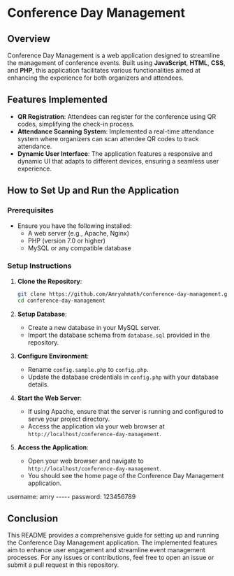 ﻿# Conference Day Management

## Overview
Conference Day Management is a web application designed to streamline the management of conference events. Built using **JavaScript**, **HTML**, **CSS**, and **PHP**, this application facilitates various functionalities aimed at enhancing the experience for both organizers and attendees.

## Features Implemented
- **QR Registration**: Attendees can register for the conference using QR codes, simplifying the check-in process.
- **Attendance Scanning System**: Implemented a real-time attendance system where organizers can scan attendee QR codes to track attendance.
- **Dynamic User Interface**: The application features a responsive and dynamic UI that adapts to different devices, ensuring a seamless user experience.

## How to Set Up and Run the Application

### Prerequisites
- Ensure you have the following installed:
  - A web server (e.g., Apache, Nginx)
  - PHP (version 7.0 or higher)
  - MySQL or any compatible database

### Setup Instructions
1. **Clone the Repository**:
   ```bash
   git clone https://github.com/Amryahmath/conference-day-management.git
   cd conference-day-management
   ```

2. **Setup Database**:
   - Create a new database in your MySQL server.
   - Import the database schema from `database.sql` provided in the repository.

3. **Configure Environment**:
   - Rename `config.sample.php` to `config.php`.
   - Update the database credentials in `config.php` with your database details.

4. **Start the Web Server**:
   - If using Apache, ensure that the server is running and configured to serve your project directory.
   - Access the application via your web browser at `http://localhost/conference-day-management`.

5. **Access the Application**:
   - Open your web browser and navigate to `http://localhost/conference-day-management`.
   - You should see the home page of the Conference Day Management application.


username: amry -----
password: 123456789

## Conclusion
This README provides a comprehensive guide for setting up and running the Conference Day Management application. The implemented features aim to enhance user engagement and streamline event management processes. For any issues or contributions, feel free to open an issue or submit a pull request in this repository.

